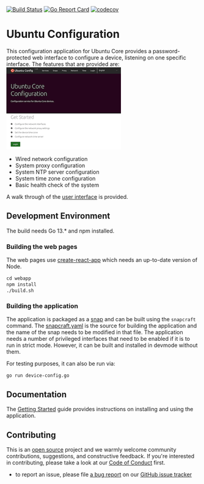[![Build Status][travis-image]][travis-url]
[![Go Report Card][goreportcard-image]][goreportcard-url]
[![codecov][codecov-image]][codecov-url]
# Ubuntu Configuration

This configuration application for Ubuntu Core provides a password-protected web interface
to configure a device, listening on one specific interface. The features
that are provided are:
![login screen](docs/images/login-small.png)

- Wired network configuration
- System proxy configuration
- System NTP server configuration
- System time zone configuration
- Basic health check of the system

A walk through of the [user interface](docs/Screenshots.md) is provided.
 
 ## Development Environment
 The build needs Go 13.* and npm installed.
 
 ### Building the web pages
 The web pages use [create-react-app](https://github.com/facebook/create-react-app)
 which needs an up-to-date version of Node.
 ```
cd webapp
npm install
./build.sh
```

### Building the application
The application is packaged as a [snap](https://snapcraft.io/docs) and can be
built using the `snapcraft` command. The [snapcraft.yaml](snap/snapcraft.yaml)
is the source for building the application and the name of the snap needs to be
modified in that file. The application needs a number of privileged interfaces
that need to be enabled if it is to run in strict mode. However, it can be built
and installed in devmode without them.

For testing purposes, it can also be run via:
```
go run device-config.go
```

## Documentation
The [Getting Started](docs/GettingStarted.md) guide provides instructions on
installing and using the application.


## Contributing

This is an [open source](COPYING) project and we warmly welcome community
contributions, suggestions, and constructive feedback. If you're interested in
contributing, please take a look at our [Code of Conduct](https://ubuntu.com/community/code-of-conduct)
first.

- to report an issue, please file [a bug
  report](https://github.com/CanonicalLtd/device-config/issues/new) on our [GitHub issue
tracker](https://github.com/CanonicalLtd/device-config/issues)


[travis-image]: https://travis-ci.org/CanonicalLtd/device-config.svg?branch=master
[travis-url]: https://travis-ci.org/CanonicalLtd/device-config
[goreportcard-image]: https://goreportcard.com/badge/github.com/CanonicalLtd/device-config
[goreportcard-url]: https://goreportcard.com/report/github.com/CanonicalLtd/device-config
[codecov-url]: https://codecov.io/gh/CanonicalLtd/device-config
[codecov-image]: https://codecov.io/gh/CanonicalLtd/device-config/branch/master/graph/badge.svg
